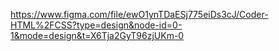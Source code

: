 https://www.figma.com/file/ewO1ynTDaESj775eiDs3cJ/Coder-HTML%2FCSS?type=design&node-id=0-1&mode=design&t=X6Tja2GyT96zjUKm-0